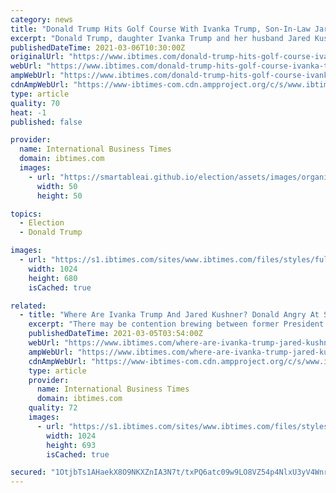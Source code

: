 ```yaml
---
category: news
title: "Donald Trump Hits Golf Course With Ivanka Trump, Son-In-Law Jared Kushner: Report"
excerpt: "Donald Trump, daughter Ivanka Trump and her husband Jared Kushner were spotted at his Trump National Doral resort in Miami on Thursday."
publishedDateTime: 2021-03-06T10:30:00Z
originalUrl: "https://www.ibtimes.com/donald-trump-hits-golf-course-ivanka-trump-son-law-jared-kushner-report-3157452"
webUrl: "https://www.ibtimes.com/donald-trump-hits-golf-course-ivanka-trump-son-law-jared-kushner-report-3157452"
ampWebUrl: "https://www.ibtimes.com/donald-trump-hits-golf-course-ivanka-trump-son-law-jared-kushner-report-3157452?amp=1"
cdnAmpWebUrl: "https://www-ibtimes-com.cdn.ampproject.org/c/s/www.ibtimes.com/donald-trump-hits-golf-course-ivanka-trump-son-law-jared-kushner-report-3157452?amp=1"
type: article
quality: 70
heat: -1
published: false

provider:
  name: International Business Times
  domain: ibtimes.com
  images:
    - url: "https://smartableai.github.io/election/assets/images/organizations/ibtimes.com-50x50.jpg"
      width: 50
      height: 50

topics:
  - Election
  - Donald Trump

images:
  - url: "https://s1.ibtimes.com/sites/www.ibtimes.com/files/styles/full/public/2020/12/23/president-donald-trump-is-reportedly-considering-issuing-a.jpg"
    width: 1024
    height: 680
    isCached: true

related:
  - title: "Where Are Ivanka Trump And Jared Kushner? Donald Angry At Son-In-Law: Report"
    excerpt: "There may be contention brewing between former President Donald Trump and Jared Kushner after his son-in-law was not seen at the Conservative Political Action Conference last week. Jared Kushner, husband of Trump’s daughter Ivanka,"
    publishedDateTime: 2021-03-05T03:54:00Z
    webUrl: "https://www.ibtimes.com/where-are-ivanka-trump-jared-kushner-donald-angry-son-law-report-3156764"
    ampWebUrl: "https://www.ibtimes.com/where-are-ivanka-trump-jared-kushner-donald-angry-son-law-report-3156764?amp=1"
    cdnAmpWebUrl: "https://www-ibtimes-com.cdn.ampproject.org/c/s/www.ibtimes.com/where-are-ivanka-trump-jared-kushner-donald-angry-son-law-report-3156764?amp=1"
    type: article
    provider:
      name: International Business Times
      domain: ibtimes.com
    quality: 72
    images:
      - url: "https://s1.ibtimes.com/sites/www.ibtimes.com/files/styles/full/public/2020/12/12/jared-kushner-stands-next-to-his-father-in.jpg"
        width: 1024
        height: 693
        isCached: true

secured: "1OtjbTs1AHaekX8O9NKXZnIA3N7t/txPQ6atc09w9LO8VZ54p4NlxU3yV4WnrSmqrkm2yAdr/aKd/U5Hid6qrcAqVj3/EsnpmEvGjLfM3CAD0FurnWbP168K2gBh+hz1qWbPiZ5zTLmFNd2pktT8nUCwPyiUzgaZzoLp8oxxJ95pUnwBkkRwnCZB4e/SAwgOIDSMvvtFwt8C1kwD9BNUzDhmX1XY5Xwc8Msif9C6/dOrGsvG2DOJvwxK+RinmKS03ln2xsYOB4CaN6sQ8QnLpIBLPhoAy6iIlW27SHza7rx4Er2uzWG2fLRqYc4ljT1fQAPv+5m8RSPQMErQt4RfTqW+jt4El7uhtnpr4ij5Z5k=;k6Q6BOYNUGeKBjMCzVsGMw=="
---
```


